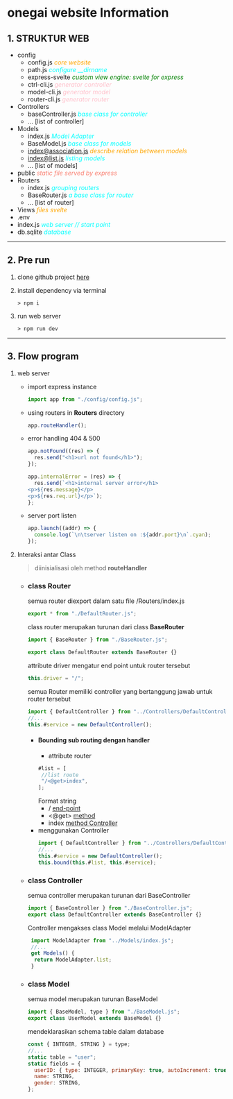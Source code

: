 # onegai website Information

## 1. STRUKTUR WEB

- config
  - config.js <i style="color:orange">core website</i>
  - path.js <i style="color:aqua">configure \_\_dirname</i>
  - express-svelte <i style="color:green">custom view engine: svelte for express</i>
  - ctrl-cli.js <i style="color:pink">generator controller</i>
  - model-cli.js <i style="color:pink">generator model</i>
  - router-cli.js <i style="color:pink">generator router</i>
- Controllers
  - baseController.js <i style="color:aqua">base class for controller</i>
  - ... [list of controller]
- Models
  - index.js <i style="color:aqua">Model Adapter</i>
  - BaseModel.js <i style="color:aqua">base class for models</i>
  - index@association.js <i style="color:orange">describe relation between models</i>
  - index@list.js <i style="color:aqua">listing models</i>
  - ... [list of models]
- public <i style="color:salmon">static file served by express</i>
- Routers
  - index.js <i style="color:aqua">grouping routers</i>
  - BaseRouter.js <i style="color:aqua">a base class for router</i>
  - ... [list of router]
- Views <i style="color:orange">files svelte</i>
- .env
- index.js <i style="color:aqua">web server // start point</i>
- db.sqlite <i style="color:aqua">database</i>

---

## 2. Pre run

1. clone github project [here](https://github.com/harakun24/onegai.git)
2. install dependency via terminal

   ```
   > npm i
   ```

3. run web server

   ```
   > npm run dev
   ```

---

## 3. Flow program

1.  web server

    - import express instance
      ```javascript
      import app from "./config/config.js";
      ```
    - using routers in **Routers** directory
      ```javascript
      app.routeHandler();
      ```
    - error handling 404 & 500

      ```javascript
      app.notFound((res) => {
        res.send("<h1>url not found</h1>");
      });

      app.internalError = (res) => {
        res.send(`<h1>internal server error</h1>
      <p>${res.message}</p>
      <p>${res.req.url}</p>`);
      };
      ```

    - server port listen
      ```javascript
      app.launch((addr) => {
        console.log(`\n\tserver listen on :${addr.port}\n`.cyan);
      });
      ```

2.  Interaksi antar Class

    > diinisialisasi oleh method **routeHandler**

    - ### class Router

      semua router diexport dalam satu file /Routers/index.js

      ```js
      export * from "./DefaultRouter.js";
      ```

      class router merupakan turunan dari class **BaseRouter**

      ```javascript
      import { BaseRouter } from "./BaseRouter.js";

      export class DefaultRouter extends BaseRouter {}
      ```

      attribute driver mengatur end point untuk router tersebut

      ```js
      this.driver = "/";
      ```

      semua Router memiliki controller yang bertanggung jawab untuk router tersebut

      ```js
      import { DefaultController } from "../Controllers/DefaultController.js";
      //...
      this.#service = new DefaultController();
      ```

      - #### Bounding sub routing dengan handler
        - attribute router
        ```js
        #list = [
         //list route
         "/<@get>index",
        ];
        ```
        Format string
        - / [end-point](#)
        - <@get> [method](#)
        - index [method Controller](#)
      - menggunakan Controller
        ```js
        import { DefaultController } from "../Controllers/DefaultController.js";
        //...
        this.#service = new DefaultController();
        this.bound(this.#list, this.#service);
        ```

    - ### class Controller

      semua controller merupakan turunan dari BaseController

      ```js
      import { BaseController } from "./BaseController.js";
      export class DefaultController extends BaseController {}
      ```

      Controller mengakses class Model melalui ModelAdapter

      ```js
       import ModelAdapter from "../Models/index.js";
       //...
       get Models() {
        return ModelAdapter.list;
       }
      ```

    - ### class Model

      semua model merupakan turunan BaseModel

      ```js
      import { BaseModel, type } from "./BaseModel.js";
      export class UserModel extends BaseModel {}
      ```

      mendeklarasikan schema table dalam database

      ```js
      const { INTEGER, STRING } = type;
      //...
      static table = "user";
      static fields = {
        userID: { type: INTEGER, primaryKey: true, autoIncrement: true },
        name: STRING,
        gender: STRING,
      };
      ```
